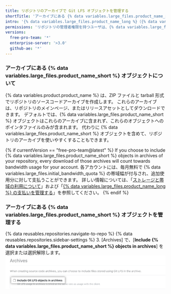 ```yaml
---
title: リポジトリのアーカイブで Git LFS オブジェクトを管理する
shortTitle: 'アーカイブにある {% data variables.large_files.product_name_short %} オブジェクトを管理する'
intro: '{% data variables.large_files.product_name_long %}（{% data variables.large_files.product_name_short %}）オブジェクトを、{% data variables.product.product_name %} がリポジトリ用に作成する ZIP ファイルや tarball などのソースコードアーカイブに含めるかどうかを選択できます。'
permissions: 'リポジトリの管理者権限を持つユーザは、{% data variables.large_files.product_name_short %} オブジェクトがリポジトリのアーカイブに含まれているかどうかを管理できます。'
versions:
  free-pro-team: '*'
  enterprise-server: '>3.0'
  github-ae: '*'
---
```


### アーカイブにある {% data variables.large_files.product_name_short %} オブジェクトについて

{% data variables.product.product_name %} は、ZIP ファイルと tarball 形式でリポジトリのソースコードアーカイブを作成します。 これらのアーカイブは、リポジトリのメインページ、またはリリースアセットとしてダウンロードできます。 デフォルトでは、{% data variables.large_files.product_name_short %} オブジェクトはこれらのアーカイブに含まれず、これらのオブジェクトへのポインタファイルのみが含まれます。 代わりに {% data variables.large_files.product_name_short %} オブジェクトを含めて、リポジトリのアーカイブを使いやすくすることもできます。

{% if currentVersion == "free-pro-team@latest" %}
If you choose to include
{% data variables.large_files.product_name_short %} objects in archives of your repository, every download of those archives will count towards bandwidth usage for your account. 各アカウントには、毎月無料で {% data variables.large_files.initial_bandwidth_quota %} の帯域幅が付与され、追加使用分に対して支払うことができます。 詳しい情報については、「[ストレージと帯域の利用について](/github/managing-large-files/about-storage-and-bandwidth-usage)」および「[{% data variables.large_files.product_name_long %} の支払いを管理する](/github/setting-up-and-managing-billing-and-payments-on-github/managing-billing-for-git-large-file-storage)」を参照してください。
{% endif %}

### アーカイブにある {% data variables.large_files.product_name_short %} オブジェクトを管理する

{% data reusables.repositories.navigate-to-repo %}
{% data reusables.repositories.sidebar-settings %}
3. [Archives] で、[**Include {% data variables.large_files.product_name_short %} objects in archives**] を選択または選択解除します。 ![アーカイブにある {% data variables.large_files.product_name_short %} オブジェクトを含めるチェックボックス](/assets/images/help/repository/include-git-lfs-objects-checkbox.png)
